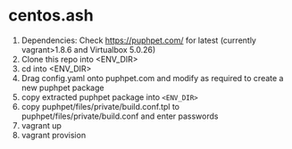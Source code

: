 # centos.ash


1. Dependencies: Check https://puphpet.com/ for latest (currently vagrant>1.8.6 and Virtualbox 5.0.26)
1. Clone this repo into <ENV_DIR>
1. cd into <ENV_DIR>
1. Drag config.yaml onto puphpet.com and modify as required to create a new puphpet package
1. copy extracted puphpet package into `<ENV_DIR>`
1. copy puphpet/files/private/build.conf.tpl to puphpet/files/private/build.conf and enter passwords 
1. vagrant up
1. vagrant provision